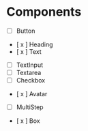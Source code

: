 # Components

- [ ] Button
- [ x ] Heading
- [ x ] Text
- [ ] TextInput
- [ ] Textarea
- [ ] Checkbox
- [ x ] Avatar
- [ ] MultiStep
- [ x ] Box
